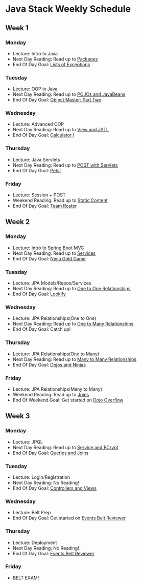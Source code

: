 # Java Stack Weekly Schedule
## Week 1
### Monday
- Lecture: Intro to Java
- Next Day Reading: Read up to [Packages](http://learn.codingdojo.com/m/103/5438/33665)
- End Of Day Goal: [Lists of Exceptions](http://learn.codingdojo.com/m/103/5437/33645)
### Tuesday
- Lecture: OOP in Java
- Next Day Reading: Read up to [POJOs and JavaBeans](http://learn.codingdojo.com/m/103/5439/33731)
- End Of Day Goal: [Object Master: Part Two](http://learn.codingdojo.com/m/103/5438/33671)
### Wednesday
- Lecture: Advanced OOP
- Next Day Reading: Read up to [View and JSTL](http://learn.codingdojo.com/m/103/5440/34615)
- End Of Day Goal: [Calculator I](http://learn.codingdojo.com/m/103/5439/34042)

### Thursday
- Lecture: Java Servlets
- Next Day Reading: Read up to [POST with Servlets](http://learn.codingdojo.com/m/103/5440/33694)
- End Of Day Goal: [Pets!](http://learn.codingdojo.com/m/103/5440/33691)

### Friday
- Lecture: Session + POST
- Weekend Reading: Read up to [Static Content](http://learn.codingdojo.com/m/103/5655/37372)
- End Of Day Goal: [Team Roster](http://learn.codingdojo.com/m/103/5440/34076)

## Week 2
### Monday
- Lecture: Intro to Spring Boot MVC
- Next Day Reading: Read up to [Services](http://learn.codingdojo.com/m/103/5657/37394)
- End Of Day Goal: [Ninja Gold Game](http://learn.codingdojo.com/m/103/5655/37461)
### Tuesday
- Lecture: JPA Models/Repos/Services
- Next Day Reading: Read up to [One to One Relationships](http://learn.codingdojo.com/m/103/5658/37408)
- End Of Day Goal: [Lookify](http://learn.codingdojo.com/m/103/5657/37406)

### Wednesday
- Lecture: JPA Relationships(One to One)
- Next Day Reading: Read up to [One to Many Relationships](http://learn.codingdojo.com/m/103/5658/37411)
- End Of Day Goal: Catch up!
### Thursday
- Lecture: JPA Relationships(One to Many)
- Next Day Reading: Read up to [Many to Many Relationships](http://learn.codingdojo.com/m/103/5658/37414)
- End Of Day Goal: [Dojos and Ninjas](http://learn.codingdojo.com/m/103/5658/37412)
### Friday
- Lecture: JPA Relationships(Many to Many)
- Weekend Reading: Read up to [Joins](http://learn.codingdojo.com/m/103/5659/37420)
- End Of Weekend Goal: Get started on [Dojo Overflow](http://learn.codingdojo.com/m/103/5658/37418)
## Week 3
### Monday
- Lecture: JPQL
- Next Day Reading: Read up to [Service and BCrypt](http://learn.codingdojo.com/m/103/5733/38309)
- End Of Day Goal: [Queries and Joins](http://learn.codingdojo.com/m/103/5659/37421)
### Tuesday
- Lecture: Login/Registration
- Next Day Reading: No Reading!
- End Of Day Goal: [Controllers and Views](http://learn.codingdojo.com/m/103/5733/38311)
### Wednesday
- Lecture: Belt Prep
- End Of Day Goal: Get started on [Events Belt Reviewer](http://learn.codingdojo.com/m/103/5733/38316)
### Thursday
- Lecture: Deployment
- Next Day Reading: No Reading!
- End Of Day Goal: [Events Belt Reviewer](http://learn.codingdojo.com/m/103/5733/38316)
### Friday
- BELT EXAM!